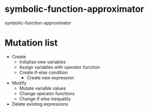 # symbolic-function-approximator
symbolic-function-approximator

# Mutation list
* Create
    * Initialise new variables
    * Assign variables with operator function
    * Create if-else condition
        * Create new expression
* Modify
    * Mutate variable values
    * Change operator functions
    * Change if-else inequality
* Delete existing expressions